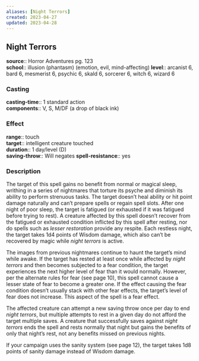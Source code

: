 ```yaml
---
aliases: [Night Terrors]
created: 2023-04-27
updated: 2023-04-28
---
```


## Night Terrors

**source**:: Horror Adventures pg. 123  
**school**:: illusion (phantasm) (emotion, evil, mind-affecting)
**level**:: arcanist 6, bard 6, mesmerist 6, psychic 6, skald 6, sorcerer 6, witch 6, wizard 6

### Casting

**casting-time**:: 1 standard action  
**components**:: V, S, M/DF (a drop of black ink)

### Effect

**range**:: touch  
**target**:: intelligent creature touched  
**duration**:: 1 day/level (D)  
**saving-throw**:: Will negates
**spell-resistance**:: yes

### Description

The target of this spell gains no benefit from normal or magical sleep, writhing in a series of nightmares that torture its psyche and diminish its ability to perform strenuous tasks. The target doesn’t heal ability or hit point damage naturally and can’t prepare spells or regain spell slots. After one night of poor sleep, the target is fatigued (or exhausted if it was fatigued before trying to rest). A creature affected by this spell doesn’t recover from the fatigued or exhausted condition inflicted by this spell after resting, nor do spells such as *lesser restoration* provide any respite. Each restless night, the target takes 1d4 points of Wisdom damage, which also can’t be recovered by magic while *night terrors* is active.  
  
The images from previous nightmares continue to haunt the target’s mind while awake. If the target has rested at least once while affected by *night terrors* and then becomes subjected to a fear condition, the target experiences the next higher level of fear than it would normally. However, per the alternate rules for fear (see page 10), this spell cannot cause a lesser state of fear to become a greater one. If the effect causing the fear condition doesn’t usually stack with other fear effects, the target’s level of fear does not increase. This aspect of the spell is a fear effect.  
  
The affected creature can attempt a new saving throw once per day to end *night terrors*, but multiple attempts to rest in a given day do not afford the target multiple saves. A creature that successfully saves against *night terrors* ends the spell and rests normally that night but gains the benefits of only that night’s rest, not any benefits missed on previous nights.  
  
If your campaign uses the sanity system (see page 12), the target takes 1d8 points of sanity damage instead of Wisdom damage.
